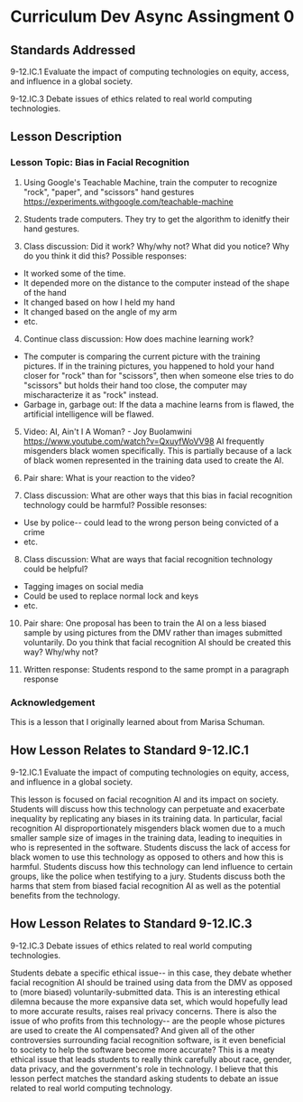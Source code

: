 # Curriculum Dev Async Assingment 0

## Standards Addressed

9-12.IC.1 Evaluate the impact of computing technologies on equity, access, and influence in a global society.

9-12.IC.3 Debate issues of ethics related to real world computing technologies. 

## Lesson Description

### Lesson Topic: Bias in Facial Recognition

1. Using Google's Teachable Machine, train the computer to recognize "rock", "paper", and "scissors" hand gestures
https://experiments.withgoogle.com/teachable-machine

2. Students trade computers. They try to get the algorithm to idenitfy their hand gestures.

3. Class discussion: Did it work? Why/why not? What did you notice? Why do you think it did this?
Possible responses:
* It worked some of the time.
* It depended more on the distance to the computer instead of the shape of the hand
* It changed based on how I held my hand
* It changed based on the angle of my arm
* etc.

4. Continue class discussion: How does machine learning work?
* The computer is comparing the current picture with the training pictures. If in the training pictures, you happened to hold your hand closer for "rock" than for "scissors", then when someone else tries to do "scissors" but holds their hand too close, the computer may mischaracterize it as "rock" instead.
* Garbage in, garbage out: If the data a machine learns from is flawed, the artificial intelligence will be flawed.

5. Video: AI, Ain't I A Woman? - Joy Buolamwini
https://www.youtube.com/watch?v=QxuyfWoVV98
AI frequently misgenders black women specifically. This is partially because of a lack of black women represented in the training data used to create the AI.

6. Pair share: What is your reaction to the video?

8. Class discussion: What are other ways that this bias in facial recognition technology could be harmful?
Possible resonses:
* Use by police-- could lead to the wrong person being convicted of a crime
* etc.

8. Class discussion: What are ways that facial recognition technology could be helpful?
* Tagging images on social media
* Could be used to replace normal lock and keys
* etc.

10. Pair share: One proposal has been to train the AI on a less biased sample by using pictures from the DMV rather than images submitted voluntarily. Do you think that facial recognition AI should be created this way? Why/why not?

9. Written response: Students respond to the same prompt in a paragraph response

### Acknowledgement
This is a lesson that I originally learned about from Marisa Schuman.

## How Lesson Relates to Standard 9-12.IC.1
9-12.IC.1 Evaluate the impact of computing technologies on equity, access, and influence in a global society.

This lesson is focused on facial recognition AI and its impact on society. Students will discuss how this technology can perpetuate and exacerbate inequality by replicating any biases in its training data. In particular, facial recognition AI disproportionately misgenders black women due to a much smaller sample size of images in the training data, leading to inequities in who is represented in the software. Students discuss the lack of access for black women to use this technology as opposed to others and how this is harmful. Students discuss how this technology can lend influence to certain groups, like the police when testifying to a jury. Students discuss both the harms that stem from biased facial recognition AI as well as the potential benefits from the technology.

## How Lesson Relates to Standard 9-12.IC.3
9-12.IC.3 Debate issues of ethics related to real world computing technologies.

Students debate a specific ethical issue-- in this case, they debate whether facial recognition AI should be trained using data from the DMV as opposed to (more biased) voluntarily-submitted data. This is an interesting ethical dilemna because the more expansive data set, which would hopefully lead to more accurate results, raises real privacy concerns. There is also the issue of who profits from this technology-- are the people whose pictures are used to create the AI compensated? And given all of the other controversies surrounding facial recognition software, is it even beneficial to society to help the software become more accurate? This is a meaty ethical issue that leads students to really think carefully about race, gender, data privacy, and the government's role in technology. I believe that this lesson perfect matches the standard asking students to debate an issue related to real world computing technology.
